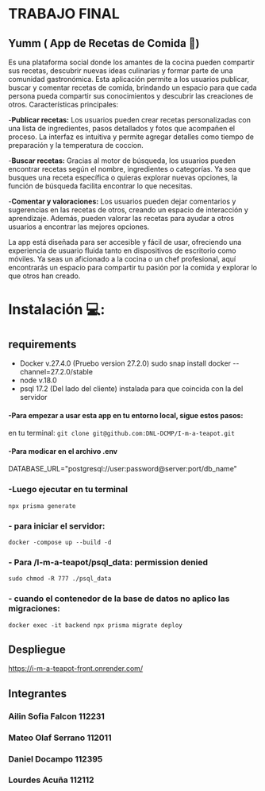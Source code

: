# TRABAJO FINAL
## Yumm ( App de Recetas de Comida 🍲)
Es una plataforma social donde los amantes de la cocina pueden compartir sus recetas, descubrir nuevas ideas culinarias y formar parte de una comunidad gastronómica. Esta aplicación permite a los usuarios publicar, buscar y comentar recetas de comida, brindando un espacio para que cada persona pueda compartir sus conocimientos y descubrir las creaciones de otros.
Características principales:

-**Publicar recetas:** Los usuarios pueden crear recetas personalizadas con una lista de ingredientes, pasos detallados y fotos que acompañen el proceso. La interfaz es intuitiva y permite agregar detalles como tiempo de preparación y la temperatura de coccion.

-**Buscar recetas:** Gracias al motor de búsqueda, los usuarios pueden encontrar recetas según el nombre, ingredientes o categorías. Ya sea que busques una receta específica o quieras explorar nuevas opciones, la función de búsqueda facilita encontrar lo que necesitas.

-**Comentar y valoraciones:** Los usuarios pueden dejar comentarios y sugerencias en las recetas de otros, creando un espacio de interacción y aprendizaje. Además, pueden valorar las recetas para ayudar a otros usuarios a encontrar las mejores opciones.

La app está diseñada para ser accesible y fácil de usar, ofreciendo una experiencia de usuario fluida tanto en dispositivos de escritorio como móviles. Ya seas un aficionado a la cocina o un chef profesional, aquí encontrarás un espacio para compartir tu pasión por la comida y explorar lo que otros han creado.

# Instalación 💻:

## requirements 
- Docker v.27.4.0 (Pruebo version 27.2.0) sudo snap install docker --channel=27.2.0/stable
- node v.18.0
- psql 17.2 (Del lado del cliente) instalada para que coincida con la del servidor

#### -Para empezar a usar esta app en tu entorno local, sigue estos pasos:
en tu terminal: `git clone git@github.com:DNL-DCMP/I-m-a-teapot.git `
#### -Para modicar en el archivo .env
DATABASE_URL="postgresql://user:password@server:port/db_name"
### -Luego ejecutar en tu terminal
` npx prisma generate `
### - **para iniciar el servidor:** 
` docker -compose up --build -d `
### - **Para /I-m-a-teapot/psql_data: permission denied**
` sudo chmod -R 777 ./psql_data `

### - **cuando el contenedor de la base de datos no aplico las migraciones:**
` docker exec -it backend npx prisma migrate deploy ` 

## Despliegue
https://i-m-a-teapot-front.onrender.com/

## Integrantes
### Ailin Sofia Falcon **112231**
### Mateo Olaf Serrano **112011**
### Daniel Docampo **112395**
### Lourdes Acuña **112112**
